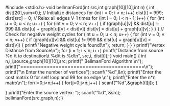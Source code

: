 #include <stdio.h>
void bellmanFord(int src,int graph[10][10],int n) 
{
 int dist[20],sum=0,i; 
 // Initialize distances
 for (int i = 0; i < n; i++)
 dist[i] = 999;
 dist[src] = 0; 
 // Relax all edges V-1 times
 for (int i = 0; i < n - 1; i++) 
 {
 for (int u = 0; u < n; u++)
 {
 for (int v = 0; v < n; v++) 
 {
 if (graph[u][v] && dist[u] != 999 && dist[u] + graph[u][v] < dist[v])
 dist[v] = dist[u] + graph[u][v];
 }
 }
 }
 // Check for negative weight cycles
 for (int u = 0; u < n; u++) 
 {
 for (int v = 0; v < n; v++) 
 {
 if (graph[u][v] && dist[u] != 999 && dist[u] + graph[u][v] < dist[v]) 
 {
 printf("Negative weight cycle found!\n");
 return;
 }
 }
 }
 printf("Vertex Distance from Source\n");
 for (i = 1; i < n; i++)
 printf("Distance from source %d \t to destination\t %d\t is %d\n", src,i, dist[i]); 
}
void main() 
{
 int n,i,j,source,graph[10][10],src; 
 printf(" BellmanFord Algorithm \n");
 printf("==========================================\n");
 printf("\n Enter the number of vertices");
 scanf("%d",&n);
 printf("Enter the cost matrix 0 for self loop and 99 for no edge \n");
 printf("Enter the n*n matrx\n");
 for(i=0;i<n;i++)
 {
 for(j=0;j<n;j++)
 {
 scanf("%d",&graph[i][j]);
 }
 
 }
 printf("Enter the source vertex: ");
 scanf("%d", &src);
 bellmanFord(src,graph,n); 
}

